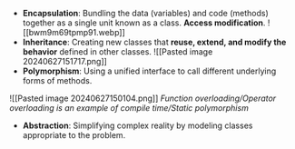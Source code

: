 - **Encapsulation**: Bundling the data (variables) and code (methods) together as a single unit known as a class. **Access modification**.
![[bwm9m69tpmp91.webp]]
- **Inheritance**: Creating new classes that **reuse, extend, and modify the behavior** defined in other classes. ![[Pasted image 20240627151717.png]] 
- **Polymorphism**: Using a unified interface to call different underlying forms of methods. 

![[Pasted image 20240627150104.png]] *Function overloading/Operator overloading is an example of compile time/Static polymorphism*
- **Abstraction**: Simplifying complex reality by modeling classes appropriate to the problem.
